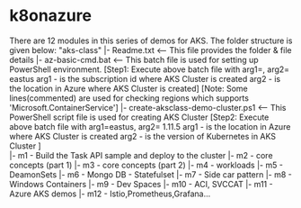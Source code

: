 # k8onazure
There are 12 modules in this series of demos for AKS. The folder structure is given below:
"aks-class"
	|- Readme.txt  <-- This file provides the folder & file details
	|- az-basic-cmd.bat <-- This batch file is used for setting up PowerShell environment. 
	        [Step1: Execute above batch file with arg1=<subscription id>, arg2= eastus
			        arg1 - is the subscription id where AKS Cluster is created
					arg2 - is the location in Azure where AKS Cluster is created]
			[Note: Some lines(commented) are used for checking regions which supports 'Microsoft.ContainerService']
	|- create-aksclass-demo-cluster.ps1	<-- This PowerShell script file is used for creating AKS Cluster 
	        [Step2: Execute above batch file with arg1=eastus, arg2= 1.11.5
			        arg1 - is the location in Azure where AKS Cluster is created
					arg2 - is the version of Kubernetes in AKS Cluster ]			
	|- m1  - Build the Task API sample and deploy to the cluster
	|- m2  - core concepts (part 1)
	|- m3  - core concepts (part 2)
	|- m4  - workloads
	|- m5  - DeamonSets
	|- m6  - Mongo DB - Statefulset
	|- m7  - Side car pattern
	|- m8  - Windows Containers 
	|- m9  - Dev Spaces
	|- m10 - ACI, SVCCAT
	|- m11 - Azure AKS demos
	|- m12 - Istio,Prometheus,Grafana...
